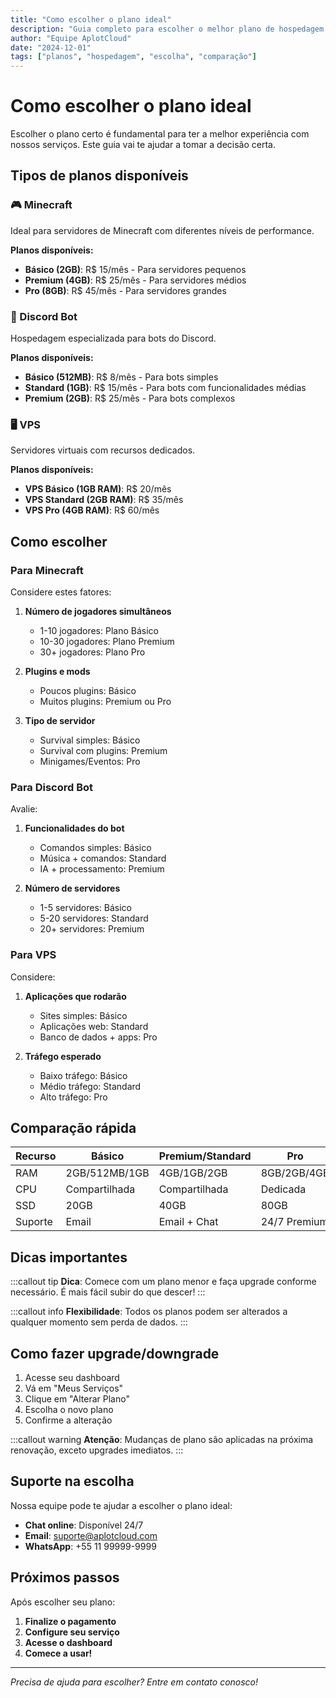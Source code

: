 ```yaml
---
title: "Como escolher o plano ideal"
description: "Guia completo para escolher o melhor plano de hospedagem para suas necessidades"
author: "Equipe AplotCloud"
date: "2024-12-01"
tags: ["planos", "hospedagem", "escolha", "comparação"]
---
```


# Como escolher o plano ideal

Escolher o plano certo é fundamental para ter a melhor experiência com nossos serviços. Este guia vai te ajudar a tomar a decisão certa.

## Tipos de planos disponíveis

### 🎮 Minecraft
Ideal para servidores de Minecraft com diferentes níveis de performance.

**Planos disponíveis:**
- **Básico (2GB)**: R$ 15/mês - Para servidores pequenos
- **Premium (4GB)**: R$ 25/mês - Para servidores médios  
- **Pro (8GB)**: R$ 45/mês - Para servidores grandes

### 🤖 Discord Bot
Hospedagem especializada para bots do Discord.

**Planos disponíveis:**
- **Básico (512MB)**: R$ 8/mês - Para bots simples
- **Standard (1GB)**: R$ 15/mês - Para bots com funcionalidades médias
- **Premium (2GB)**: R$ 25/mês - Para bots complexos

### 🖥️ VPS
Servidores virtuais com recursos dedicados.

**Planos disponíveis:**
- **VPS Básico (1GB RAM)**: R$ 20/mês
- **VPS Standard (2GB RAM)**: R$ 35/mês
- **VPS Pro (4GB RAM)**: R$ 60/mês

## Como escolher

### Para Minecraft

Considere estes fatores:

1. **Número de jogadores simultâneos**
   - 1-10 jogadores: Plano Básico
   - 10-30 jogadores: Plano Premium
   - 30+ jogadores: Plano Pro

2. **Plugins e mods**
   - Poucos plugins: Básico
   - Muitos plugins: Premium ou Pro

3. **Tipo de servidor**
   - Survival simples: Básico
   - Survival com plugins: Premium
   - Minigames/Eventos: Pro

### Para Discord Bot

Avalie:

1. **Funcionalidades do bot**
   - Comandos simples: Básico
   - Música + comandos: Standard
   - IA + processamento: Premium

2. **Número de servidores**
   - 1-5 servidores: Básico
   - 5-20 servidores: Standard
   - 20+ servidores: Premium

### Para VPS

Considere:

1. **Aplicações que rodarão**
   - Sites simples: Básico
   - Aplicações web: Standard
   - Banco de dados + apps: Pro

2. **Tráfego esperado**
   - Baixo tráfego: Básico
   - Médio tráfego: Standard
   - Alto tráfego: Pro

## Comparação rápida

| Recurso | Básico | Premium/Standard | Pro |
|---------|--------|------------------|-----|
| RAM | 2GB/512MB/1GB | 4GB/1GB/2GB | 8GB/2GB/4GB |
| CPU | Compartilhada | Compartilhada | Dedicada |
| SSD | 20GB | 40GB | 80GB |
| Suporte | Email | Email + Chat | 24/7 Premium |

## Dicas importantes

:::callout tip
**Dica**: Comece com um plano menor e faça upgrade conforme necessário. É mais fácil subir do que descer!
:::

:::callout info
**Flexibilidade**: Todos os planos podem ser alterados a qualquer momento sem perda de dados.
:::

## Como fazer upgrade/downgrade

1. Acesse seu dashboard
2. Vá em "Meus Serviços"
3. Clique em "Alterar Plano"
4. Escolha o novo plano
5. Confirme a alteração

:::callout warning
**Atenção**: Mudanças de plano são aplicadas na próxima renovação, exceto upgrades imediatos.
:::

## Suporte na escolha

Nossa equipe pode te ajudar a escolher o plano ideal:

- **Chat online**: Disponível 24/7
- **Email**: suporte@aplotcloud.com
- **WhatsApp**: +55 11 99999-9999

## Próximos passos

Após escolher seu plano:

1. **Finalize o pagamento**
2. **Configure seu serviço**
3. **Acesse o dashboard**
4. **Comece a usar!**

---

*Precisa de ajuda para escolher? Entre em contato conosco!*
